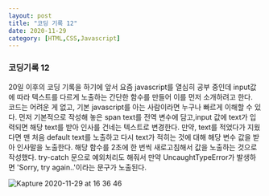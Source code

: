 ```yaml
---
layout: post
title: "코딩 기록 12"
date: 2020-11-29
category: [HTML,CSS,Javascript]
---
```


<h3>코딩기록 12</h3>

20일 이후의 코딩 기록을 하기에 앞서 요즘 javascript를 열심히 공부 중인데 input값에 따라 텍스트를 다르게 노출하는 간단한 함수를 만들어
이를 먼저 소개하려고 한다.
<br> 
코드는 어려운 게 없고, 기본 javascript를 아는 사람이라면 누구나 빠르게 이해할 수 있다. 
먼저 기본적으로 작성해 놓은 span text를 전역 변수에 담고,input 값에 text가 입력되면 해당 text를 받아 인사를 건네는 텍스트로 변경한다.
만약, text를 적었다가 지웠다면 맨 처음 default text를 노출하고 다시 text가 적히는 것에 대해 해당 변수 값을 받아 인사말을 노출한다. 
해당 함수를 2초에 한 번씩 새로고침해서 값을 노출하는 것으로 작성했다.
try-catch 문으로 예외처리도 해줘서 만약 UncaughtTypeError가 발생하면 'Sorry, try again..'이라는 문구가 노출된다.

![Kapture 2020-11-29 at 16 36 46](https://user-images.githubusercontent.com/49034615/100537233-ec290c00-3269-11eb-93a6-89dcf7112dbb.gif)

<script src="https://gist.github.com/SUPINKIM/bbbe781cd3ebb2085d80c8af89989a1b.js"></script>
